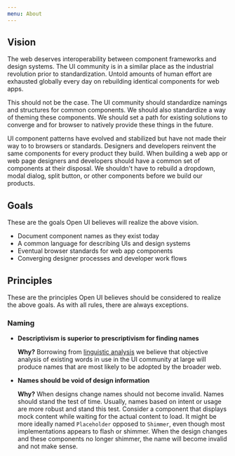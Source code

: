 ```yaml
---
menu: About
---
```


## Vision

The web deserves interoperability between component frameworks and design systems.
The UI community is in a similar place as the industrial revolution prior to standardization.
Untold amounts of human effort are exhausted globally every day on rebuilding identical components for web apps.

This should not be the case.
The UI community should standardize namings and structures for common components.
We should also standardize a way of theming these components.
We should set a path for existing solutions to converge and for browser to natively provide these things in the future.

UI component patterns have evolved and stabilized but have not made their way to to browsers or standards.
Designers and developers reinvent the same components for every product they build.
When building a web app or web page designers and developers should have a common set of components at their disposal.
We shouldn't have to rebuild a dropdown, modal dialog, split button, or other components before we build our products.

## Goals

These are the goals Open UI believes will realize the above vision.

- Document component names as they exist today
- A common language for describing UIs and design systems
- Eventual browser standards for web app components
- Converging designer processes and developer work flows

## Principles

These are the principles Open UI believes should be considered to realize the above goals.
As with all rules, there are always exceptions.

### Naming

- **Descriptivism is superior to prescriptivism for finding names**

  **Why?**
  Borrowing from [linguistic analysis](https://en.wikipedia.org/wiki/Linguistic_description) we believe that objective analysis of existing words in use in the UI community at large will produce names that are most likely to be adopted by the broader web.

- **Names should be void of design information**

  **Why?**
  When designs change names should not become invalid.
  Names should stand the test of time.
  Usually, names based on intent or usage are more robust and stand this test.
  Consider a component that displays mock content while waiting for the actual content to load.
  It might be more ideally named `Placeholder` opposed to `Shimmer`, even though most implementations appears to flash or shimmer.
  When the design changes and these components no longer shimmer, the name will become invalid and not make sense.
